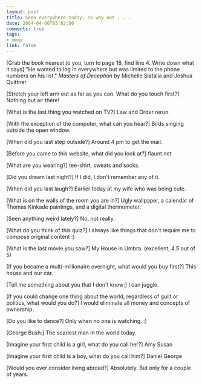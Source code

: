 ```yaml
--- 
layout: post
title: Seen everywhere today, so why not . . .
date: 2004-04-06T03:02:00
comments: true
tags:
- meme
link: false
---
```

[Grab the book nearest to you, turn to page 18, find line 4. Write down what it says] "He wanted to log in everywhere but was limited to the phone numbers on his list." _Masters of Deception_ by Michelle Slatalla and Joshua Quittner

[Stretch your left arm out as far as you can. What do you touch first?] Nothing but air there!

[What is the last thing you watched on TV?] Law and Order rerun.

[With the exception of the computer, what can you hear?] Birds singing outside the open window.

[When did you last step outside?] Around 4 pm to get the mail.

[Before you came to this website, what did you look at?] flaunt.net

[What are you wearing?] tee-shirt, sweats and socks.

[Did you dream last night?] If I did, I don't remember any of it.

[When did you last laugh?] Earlier today at my wife who was being cute.

[What is on the walls of the room you are in?] Ugly wallpaper, a calendar of Thomas Kinkade paintings, and a digital thermometer.

[Seen anything weird lately?] No, not really.

[What do you think of this quiz?] I always like things that don't require me to compose original content :)

[What is the last movie you saw?] My House in Umbra. (excellent, 4.5 out of 5)

[If you became a multi-millionaire overnight, what would you buy first?] This house and our car.

[Tell me something about you that I don't know:] I can juggle.

[If you could change one thing about the world, regardless of guilt or politics, what would you do?] I would eliminate all money and concepts of ownership.

[Do you like to dance?] Only when no one is watching. :)

[George Bush:] The scariest man in the world today.

[Imagine your first child is a girl, what do you call her?] Amy Susan

[Imagine your first child is a boy, what do you call him?] Daniel George

[Would you ever consider living abroad?] Absolutely. But only for a couple of years.
